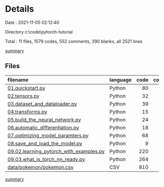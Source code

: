 # Details

Date : 2021-11-05 02:12:40

Directory c:\code\pytorch-tutorial

Total : 11 files,  1579 codes, 552 comments, 390 blanks, all 2521 lines

[summary](results.md)

## Files
| filename | language | code | comment | blank | total |
| :--- | :--- | ---: | ---: | ---: | ---: |
| [01.quickstart.py](/01.quickstart.py) | Python | 80 | 33 | 32 | 145 |
| [02.tensors.py](/02.tensors.py) | Python | 32 | 31 | 30 | 93 |
| [03.dataset_and_dataloader.py](/03.dataset_and_dataloader.py) | Python | 39 | 6 | 14 | 59 |
| [04.transforms.py](/04.transforms.py) | Python | 15 | 6 | 5 | 26 |
| [05.build_the_neural_network.py](/05.build_the_neural_network.py) | Python | 24 | 7 | 10 | 41 |
| [06.automatic_differentiation.py](/06.automatic_differentiation.py) | Python | 18 | 48 | 15 | 81 |
| [07.optimizing_model_paramters.py](/07.optimizing_model_paramters.py) | Python | 68 | 7 | 19 | 94 |
| [08.save_and_load_the_model.py](/08.save_and_load_the_model.py) | Python | 9 | 10 | 10 | 29 |
| [09.02.learning_pytorch_with_examples.py](/09.02.learning_pytorch_with_examples.py) | Python | 220 | 237 | 115 | 572 |
| [09.03.what_is_torch_nn_ready.py](/09.03.what_is_torch_nn_ready.py) | Python | 264 | 167 | 139 | 570 |
| [data/pokemon/pokemon.csv](/data/pokemon/pokemon.csv) | CSV | 810 | 0 | 1 | 811 |

[summary](results.md)